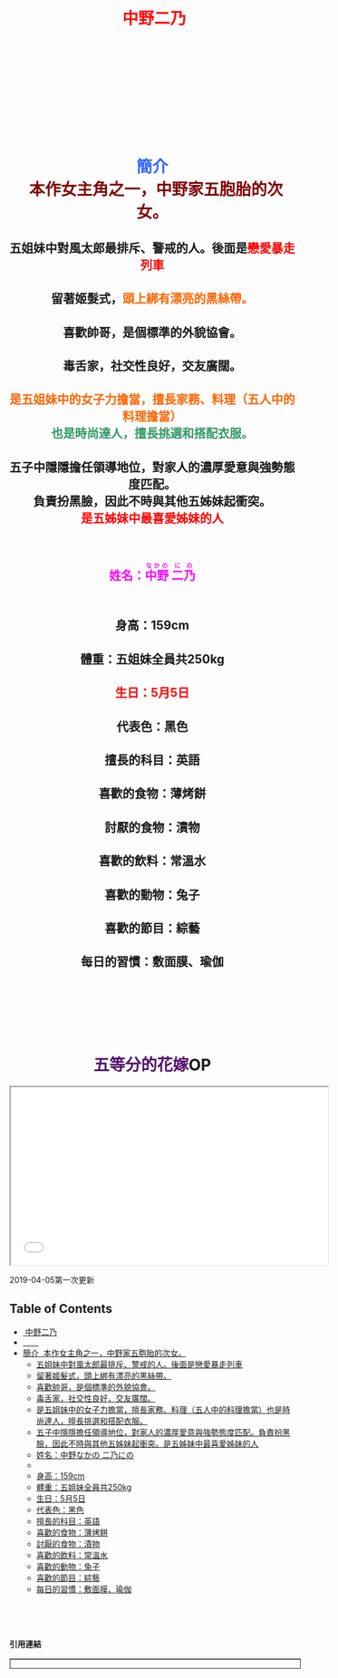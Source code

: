 <h1 id="mcetoc_1d7s6vftdv6" style="text-align: center;"><span style="color: #ff0000;"><strong>&nbsp;中野二乃</strong></span></h1>
<h1 id="mcetoc_1d7s6vftdv7">&nbsp;</h1>
<p>&nbsp;</p>
<h1><span style="text-decoration: underline;"><img style="display: block; margin-left: auto; margin-right: auto;" src="https://i.imgur.com/cZC5A8f.jpg" alt="" /></span>&nbsp; &nbsp;&nbsp;<strong>&nbsp;</strong></h1>
<h1 id="mcetoc_1d7s6vftdv8" style="text-align: center;"><span style="color: #3366ff;"><strong>簡介</strong></span><br /><span style="color: #800000;">&nbsp; 本作女主角之一，中野家五胞胎的次女。</span></h1>
<h2 id="mcetoc_1d7s6vftdv9" style="text-align: center;">五姐妹中對風太郎最排斥、警戒的人。後面是<span style="color: #ff0000;"><strong>戀愛暴走列車</strong></span></h2>
<h2 id="mcetoc_1d7s6vftdva" style="text-align: center;">留著姬髮式，<span style="color: #ff6600;">頭上綁有漂亮的黑絲帶。</span></h2>
<h2 id="mcetoc_1d7s6vftdvb" style="text-align: center;">喜歡帥哥，是個標準的外貌協會。</h2>
<h2 id="mcetoc_1d7s6vftdvc" style="text-align: center;">毒舌家，社交性良好，交友廣闊。</h2>
<h2 id="mcetoc_1d7s6vftdvd" style="text-align: center;"><span style="color: #ff6600;">是五姐妹中的女子力擔當，擅長家務、料理（五人中的料理擔當）</span><br /><span style="color: #339966;">也是時尚達人，擅長挑選和搭配衣服。</span></h2>
<h2 id="mcetoc_1d7s6vftdve" style="text-align: center;">五子中隱隱擔任領導地位，對家人的濃厚愛意與強勢態度匹配。<br />負責扮黑臉，因此不時與其他五姊妹起衝突。<br /><span style="background-color: #ffffff; color: #ff0000;">是五姊妹中最喜愛姊妹的人</span></h2>
<p style="text-align: center;">&nbsp;</p>
<h2 id="mcetoc_1d7s6vftdvf" style="text-align: center;"><span style="color: #ff00ff;">姓名：<ruby><span lang="ja">中野</span><rt><span lang="ja">なかの</span></rt></ruby>&nbsp;<ruby><span lang="ja">二乃</span><rt><span lang="ja">にの</span></rt></ruby></span></h2>
<h2 id="mcetoc_1d7s6vftdvg" style="text-align: center;"><img src="https://i.imgur.com/KB1I03t.jpg" alt="" /></h2>
<h2 id="mcetoc_1d7s6vftdvh" style="text-align: center;">身高：159cm</h2>
<h2 id="mcetoc_1d7s6vftdvi" style="text-align: center;">體重：五姐妹全員共250kg</h2>
<h2 id="mcetoc_1d7s6vftdvj" style="text-align: center;"><span style="color: #ff0000;">生日：5月5日</span></h2>
<h2 id="mcetoc_1d7s6vftdvk" style="text-align: center;">代表色：<span title="官方代表色，插畫呈現上大多為黑紫色或是紫色">黑色</span></h2>
<h2 id="mcetoc_1d7s6vftdvl" style="text-align: center;">擅長的科目：英語</h2>
<h2 id="mcetoc_1d7s6vftdvm" style="text-align: center;">喜歡的食物：薄烤餅</h2>
<h2 id="mcetoc_1d7s6vftdvn" style="text-align: center;">討厭的食物：漬物</h2>
<h2 id="mcetoc_1d7s6vftdvo" style="text-align: center;">喜歡的飲料：常溫水</h2>
<h2 id="mcetoc_1d7s6vftdvp" style="text-align: center;">喜歡的動物：兔子</h2>
<h2 id="mcetoc_1d7s6vftdvq" style="text-align: center;">喜歡的節目：綜藝</h2>
<h2 id="mcetoc_1d7s6vftdvr" style="text-align: center;">每日的習慣：敷面膜、瑜伽</h2>
<p style="text-align: center;"><img src="https://i.imgur.com/e7IDOjf.jpg" alt="" /></p>
<p style="text-align: center;">&nbsp;</p>
<p style="text-align: center;"><img src="https://i.imgur.com/kORKvd5.gifv" alt="" /></p>
<p style="text-align: center;"><img src="https://i.imgur.com/kORKvd5.gifv" alt="" /></p>
<p style="text-align: center;">&nbsp;</p>
<h1 style="text-align: center;"><strong><span style="color: #54126e;">五等分的花嫁</span>OP</strong></h1>
<p style="text-align: center;"><iframe src="//www.youtube.com/embed/NfHQ3c3eY_Q" width="560" height="314" allowfullscreen="allowfullscreen"></iframe></p>
<p>2019-04-05第一次更新</p>
<div class="mce-toc">
  <h2>Table of Contents</h2>
  <ul>
    <li><a href="#mcetoc_1d7s6vftdv6">&nbsp;中野二乃</a></li>
    <li><a href="#mcetoc_1d7s6vftdv7">&nbsp;&nbsp;&nbsp; &nbsp;&nbsp;&nbsp;</a></li>
    <li><a href="#mcetoc_1d7s6vftdv8">簡介&nbsp; 本作女主角之一，中野家五胞胎的次女。</a>
      <ul>
        <li><a href="#mcetoc_1d7s6vftdv9">五姐妹中對風太郎最排斥、警戒的人。後面是戀愛暴走列車</a></li>
        <li><a href="#mcetoc_1d7s6vftdva">留著姬髮式，頭上綁有漂亮的黑絲帶。</a></li>
        <li><a href="#mcetoc_1d7s6vftdvb">喜歡帥哥，是個標準的外貌協會。</a></li>
        <li><a href="#mcetoc_1d7s6vftdvc">毒舌家，社交性良好，交友廣闊。</a></li>
        <li><a href="#mcetoc_1d7s6vftdvd">是五姐妹中的女子力擔當，擅長家務、料理（五人中的料理擔當）也是時尚達人，擅長挑選和搭配衣服。</a></li>
        <li><a href="#mcetoc_1d7s6vftdve">五子中隱隱擔任領導地位，對家人的濃厚愛意與強勢態度匹配。負責扮黑臉，因此不時與其他五姊妹起衝突。是五姊妹中最喜愛姊妹的人</a></li>
        <li><a href="#mcetoc_1d7s6vftdvf">姓名：中野なかの&nbsp;二乃にの</a></li>
        <li>&nbsp;</li>
        <li><a href="#mcetoc_1d7s6vftdvh">身高：159cm</a></li>
        <li><a href="#mcetoc_1d7s6vftdvi">體重：五姐妹全員共250kg</a></li>
        <li><a href="#mcetoc_1d7s6vftdvj">生日：5月5日</a></li>
        <li><a href="#mcetoc_1d7s6vftdvk">代表色：黑色</a></li>
        <li><a href="#mcetoc_1d7s6vftdvl">擅長的科目：英語</a></li>
        <li><a href="#mcetoc_1d7s6vftdvm">喜歡的食物：薄烤餅</a></li>
        <li><a href="#mcetoc_1d7s6vftdvn">討厭的食物：漬物</a></li>
        <li><a href="#mcetoc_1d7s6vftdvo">喜歡的飲料：常溫水</a></li>
        <li><a href="#mcetoc_1d7s6vftdvp">喜歡的動物：兔子</a></li>
        <li><a href="#mcetoc_1d7s6vftdvq">喜歡的節目：綜藝</a></li>
        <li><a href="#mcetoc_1d7s6vftdvr">每日的習慣：敷面膜、瑜伽</a></li>
      </ul>
    </li>
  </ul>
</div>
<p>&nbsp;</p>
<pre><strong>&nbsp;<br /><br />引用連結</strong></pre>
<table style="border-collapse: collapse; width: 101.921%; height: 18px;" border="1">
  <tbody>
    <tr style="height: 18px;">
      <td style="width: 16.6667%; height: 18px;"><a href="https://zh.wikipedia.org/wiki/%E4%BA%94%E7%AD%89%E5%88%86%E7%9A%84%E6%96%B0%E5%A8%98">https://zh.wikipedia.org/wiki/%E4%BA%94%E7%AD%89%E5%88%86%E7%9A%84%E6%96%B0%E5%A8%98</a></td>
      <td style="width: 16.7733%; height: 18px;">
        <p>&nbsp;</p>
        <p><a href="https://zh.moegirl.org/%E4%B8%AD%E9%87%8E%E4%BA%8C%E4%B9%83">https://zh.moegirl.org/%E4%B8%AD%E9%87%8E%E4%BA%8C%E4%B9%83</a></p>
        <p>&nbsp;</p>
      </td>
      <td style="width: 16.5601%; height: 18px;">&nbsp;</td>
      <td style="width: 16.6667%; height: 18px;">&nbsp;</td>
      <td style="width: 16.6667%; height: 18px;">&nbsp;</td>
      <td style="width: 16.6667%; height: 18px;">&nbsp;</td>
    </tr>
  </tbody>
</table>
<pre><strong><br /><br /><br /><br /><br /><br /><br /><br /><br /></strong></pre>
